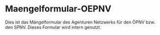 # Maengelformular-OEPNV
Dies ist das Mängelformular des Agenturen Netzwerks für den ÖPNV bzw. den SPNV.
Dieses Formular wird intern genutzt.

